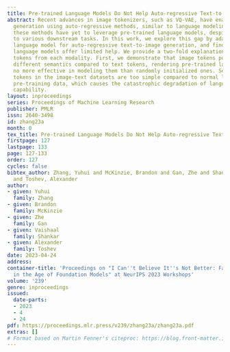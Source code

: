 ```yaml
---
title: Pre-trained Language Models Do Not Help Auto-regressive Text-to-Image Generation
abstract: Recent advances in image tokenizers, such as VQ-VAE, have enabled text-to-image
  generation using auto-regressive methods, similar to language modeling. However,
  these methods have yet to leverage pre-trained language models, despite their adaptability
  to various downstream tasks. In this work, we explore this gap by adapting a pre-trained
  language model for auto-regressive text-to-image generation, and find that pre-trained
  language models offer limited help. We provide a two-fold explanation by analyzing
  tokens from each modality. First, we demonstrate that image tokens possess significantly
  different semantics compared to text tokens, rendering pre-trained language models
  no more effective in modeling them than randomly initialized ones. Second, the text
  tokens in the image-text datasets are too simple compared to normal language model
  pre-training data, which causes the catastrophic degradation of language models’
  capability.
layout: inproceedings
series: Proceedings of Machine Learning Research
publisher: PMLR
issn: 2640-3498
id: zhang23a
month: 0
tex_title: Pre-trained Language Models Do Not Help Auto-regressive Text-to-Image Generation
firstpage: 127
lastpage: 133
page: 127-133
order: 127
cycles: false
bibtex_author: Zhang, Yuhui and McKinzie, Brandon and Gan, Zhe and Shankar, Vaishaal
  and Toshev, Alexander
author:
- given: Yuhui
  family: Zhang
- given: Brandon
  family: McKinzie
- given: Zhe
  family: Gan
- given: Vaishaal
  family: Shankar
- given: Alexander
  family: Toshev
date: 2023-04-24
address:
container-title: 'Proceedings on "I Can''t Believe It''s Not Better: Failure  Modes
  in the Age of Foundation Models" at NeurIPS 2023 Workshops'
volume: '239'
genre: inproceedings
issued:
  date-parts:
  - 2023
  - 4
  - 24
pdf: https://proceedings.mlr.press/v239/zhang23a/zhang23a.pdf
extras: []
# Format based on Martin Fenner's citeproc: https://blog.front-matter.io/posts/citeproc-yaml-for-bibliographies/
---
```


